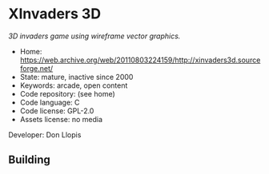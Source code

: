 # XInvaders 3D

_3D invaders game using wireframe vector graphics._

- Home: https://web.archive.org/web/20110803224159/http://xinvaders3d.sourceforge.net/
- State: mature, inactive since 2000
- Keywords: arcade, open content
- Code repository: (see home)
- Code language: C
- Code license: GPL-2.0
- Assets license: no media

Developer: Don Llopis

## Building
